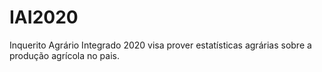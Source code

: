 # IAI2020
Inquerito Agrário Integrado 2020 visa prover estatísticas agrárias sobre a produção agrícola no pais.
